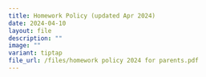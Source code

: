 ```yaml
---
title: Homework Policy (updated Apr 2024)
date: 2024-04-10
layout: file
description: ""
image: ""
variant: tiptap
file_url: /files/homework policy 2024 for parents.pdf
---
```

